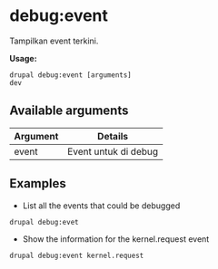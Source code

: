 # debug:event
Tampilkan event terkini.

**Usage:**
```
drupal debug:event [arguments]
dev
```

## Available arguments
Argument | Details
---------|-------------
event | Event untuk di debug

## Examples
* List all the events that could be debugged
```
drupal debug:evet
```
* Show the information for the kernel.request event
```
drupal debug:event kernel.request
```
